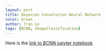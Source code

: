```yaml
---
layout: post
title: Bayesian Convolution Neural Network
color: brown
author: Tran Le
tags: [BCNN, ImageClassification]
---
```


Here is the [link to BCNN jupyter notebook](https://github.com/tranktle/porfolio/blob/master/jupyternotebook/Learn_BCNN_cf10.ipynb)
